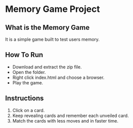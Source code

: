 # Memory Game Project

## What is the Memory Game

It is a simple game built to test users memory.

## How To Run
- Download and extract the zip file.
- Open the folder.
- Right click index.html and choose a browser.
- Play the game.

## Instructions
1. Click on a card.
2. Keep revealing cards and remember each unveiled card.
3. Match the cards with less moves and in faster time.
